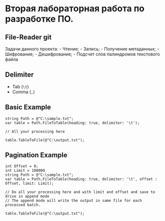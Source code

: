 # Вторая лабораторная работа по разработке ПО.

## File-Reader git

Задачи данного проекта:
	- Чтение;
	- Запись;
	- Получение метаданных;
	- Шифрование;
	- Дешифрование;
	- Подсчет слов палиндромов
	текстового файла

## Delimiter
  - Tab (``\t``)
  - Comma (``,``)

## Basic Example 

```
string Path = @"C:\sample.txt";
var table = Path.FileToTable(heading: true, delimiter: '\t');

// All your processing here

table.TableToFile(@"C:\output.txt");
```

## Pagination Example 

```
int Offset = 0;
int Limit = 100000
string Path = @"C:\sample.txt";
var table = Path.FileToTable(heading: true, delimiter: '\t', offset : Offset, limit: Limit);

// Do all your processing here and with limit and offset and save to drive in append mode
// The append mode will write the output in same file for each processed batch.

table.TableToFile(@"C:\output.txt");
```
